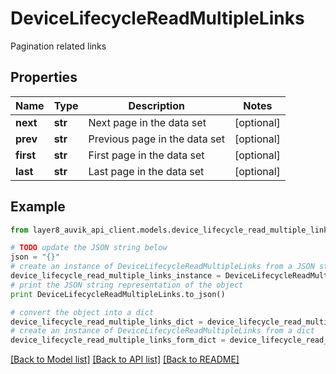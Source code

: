 # DeviceLifecycleReadMultipleLinks

Pagination related links

## Properties
Name | Type | Description | Notes
------------ | ------------- | ------------- | -------------
**next** | **str** | Next page in the data set | [optional] 
**prev** | **str** | Previous page in the data set | [optional] 
**first** | **str** | First page in the data set | [optional] 
**last** | **str** | Last page in the data set | [optional] 

## Example

```python
from layer8_auvik_api_client.models.device_lifecycle_read_multiple_links import DeviceLifecycleReadMultipleLinks

# TODO update the JSON string below
json = "{}"
# create an instance of DeviceLifecycleReadMultipleLinks from a JSON string
device_lifecycle_read_multiple_links_instance = DeviceLifecycleReadMultipleLinks.from_json(json)
# print the JSON string representation of the object
print DeviceLifecycleReadMultipleLinks.to_json()

# convert the object into a dict
device_lifecycle_read_multiple_links_dict = device_lifecycle_read_multiple_links_instance.to_dict()
# create an instance of DeviceLifecycleReadMultipleLinks from a dict
device_lifecycle_read_multiple_links_form_dict = device_lifecycle_read_multiple_links.from_dict(device_lifecycle_read_multiple_links_dict)
```
[[Back to Model list]](../README.md#documentation-for-models) [[Back to API list]](../README.md#documentation-for-api-endpoints) [[Back to README]](../README.md)


